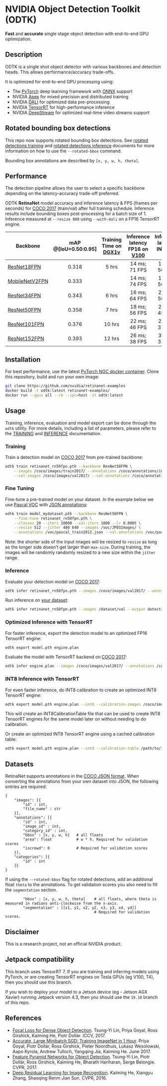 # NVIDIA Object Detection Toolkit (ODTK)

**Fast** and **accurate** single stage object detection with end-to-end GPU optimization.

## Description

ODTK is a single shot object detector with various backbones and detection heads. This allows performance/accuracy trade-offs.

It is optimized for end-to-end GPU processing using:
* The [PyTorch](https://pytorch.org) deep learning framework with [ONNX](https://onnx.ai) support
* NVIDIA [Apex](https://github.com/NVIDIA/apex) for mixed precision and distributed training
* NVIDIA [DALI](https://github.com/NVIDIA/DALI) for optimized data pre-processing
* NVIDIA [TensorRT](https://developer.nvidia.com/tensorrt) for high-performance inference
* NVIDIA [DeepStream](https://developer.nvidia.com/deepstream-sdk) for optimized real-time video streams support

## Rotated bounding box detections

This repo now supports rotated bounding box detections. See [rotated detections training](TRAINING.md#rotated-detections) and [rotated detections inference](INFERENCE.md#rotated-detections) documents for more information on how to use the `--rotated-bbox` command. 

Bounding box annotations are described by `[x, y, w, h, theta]`. 

## Performance

The detection pipeline allows the user to select a specific backbone depending on the latency-accuracy trade-off preferred.

ODTK **RetinaNet** model accuracy and inference latency & FPS (frames per seconds) for [COCO 2017](http://cocodataset.org/#detection-2017) (train/val) after full training schedule. Inference results include bounding boxes post-processing for a batch size of 1. Inference measured at `--resize 800` using `--with-dali` on a FP16 TensorRT engine.

Backbone |  mAP @[IoU=0.50:0.95] | Training Time on [DGX1v](https://www.nvidia.com/en-us/data-center/dgx-1/) | Inference latency FP16 on [V100](https://www.nvidia.com/en-us/data-center/tesla-v100/) | Inference latency INT8 on [T4](https://www.nvidia.com/en-us/data-center/tesla-t4/)
--- | :---: | :---: | :---: | :---:
[ResNet18FPN](https://github.com/NVIDIA/retinanet-examples/releases/download/19.04/retinanet_rn18fpn.zip) | 0.318 | 5 hrs  | 14 ms; 71 FPS | 18 ms; 56 FPS
[MobileNetV2FPN](https://github.com/NVIDIA/retinanet-examples/releases/download/v0.2.3/retinanet_mobilenetv2fpn.pth) | 0.333 | | 14 ms; 74 FPS | 18 ms; 56 FPS
[ResNet34FPN](https://github.com/NVIDIA/retinanet-examples/releases/download/19.04/retinanet_rn34fpn.zip) | 0.343 | 6 hrs  | 16 ms; 64 FPS | 20 ms; 50 FPS
[ResNet50FPN](https://github.com/NVIDIA/retinanet-examples/releases/download/19.04/retinanet_rn50fpn.zip) | 0.358 | 7 hrs  | 18 ms; 56 FPS | 22 ms; 45 FPS
[ResNet101FPN](https://github.com/NVIDIA/retinanet-examples/releases/download/19.04/retinanet_rn101fpn.zip) | 0.376 | 10 hrs | 22 ms; 46 FPS | 27 ms; 37 FPS
[ResNet152FPN](https://github.com/NVIDIA/retinanet-examples/releases/download/19.04/retinanet_rn152fpn.zip) | 0.393 | 12 hrs | 26 ms; 38 FPS | 33 ms; 31 FPS

## Installation

For best performance, use the latest [PyTorch NGC docker container](https://ngc.nvidia.com/catalog/containers/nvidia:pytorch). Clone this repository, build and run your own image:

```bash
git clone https://github.com/nvidia/retinanet-examples
docker build -t odtk:latest retinanet-examples/
docker run --gpus all --rm --ipc=host -it odtk:latest
```

## Usage

Training, inference, evaluation and model export can be done through the `odtk` utility. 
For more details, including a list of parameters, please refer to the [TRAINING](TRAINING.md) and [INFERENCE](INFERENCE.md) documentation.

### Training

Train a detection model on [COCO 2017](http://cocodataset.org/#download) from pre-trained backbone:
```bash
odtk train retinanet_rn50fpn.pth --backbone ResNet50FPN \
    --images /coco/images/train2017/ --annotations /coco/annotations/instances_train2017.json \
    --val-images /coco/images/val2017/ --val-annotations /coco/annotations/instances_val2017.json
```

### Fine Tuning

Fine-tune a pre-trained model on your dataset. In the example below we use [Pascal VOC](http://host.robots.ox.ac.uk/pascal/VOC/voc2012/index.html) with [JSON annotations](https://storage.googleapis.com/coco-dataset/external/PASCAL_VOC.zip):
```bash
odtk train model_mydataset.pth --backbone ResNet50FPN \
    --fine-tune retinanet_rn50fpn.pth \
    --classes 20 --iters 10000 --val-iters 1000 --lr 0.0005 \
    --resize 512 --jitter 480 640 --images /voc/JPEGImages/ \
    --annotations /voc/pascal_train2012.json --val-annotations /voc/pascal_val2012.json
```

Note: the shorter side of the input images will be resized to `resize` as long as the longer side doesn't get larger than `max-size`. During training, the images will be randomly randomly resized to a new size within the `jitter` range.

### Inference

Evaluate your detection model on [COCO 2017](http://cocodataset.org/#download):
```bash
odtk infer retinanet_rn50fpn.pth --images /coco/images/val2017/ --annotations /coco/annotations/instances_val2017.json
```

Run inference on [your dataset](#datasets):
```bash
odtk infer retinanet_rn50fpn.pth --images /dataset/val --output detections.json
```

### Optimized Inference with TensorRT

For faster inference, export the detection model to an optimized FP16 TensorRT engine:
```bash
odtk export model.pth engine.plan
```

Evaluate the model with TensorRT backend on [COCO 2017](http://cocodataset.org/#download):
```bash
odtk infer engine.plan --images /coco/images/val2017/ --annotations /coco/annotations/instances_val2017.json
```

### INT8 Inference with TensorRT

For even faster inference, do INT8 calibration to create an optimized INT8 TensorRT engine:
```bash
odtk export model.pth engine.plan --int8 --calibration-images /coco/images/val2017/
```
This will create an INT8CalibrationTable file that can be used to create INT8 TensorRT engines for the same model later on without needing to do calibration.

Or create an optimized INT8 TensorRT engine using a cached calibration table:
```bash
odtk export model.pth engine.plan --int8 --calibration-table /path/to/INT8CalibrationTable
```

## Datasets

RetinaNet supports annotations in the [COCO JSON format](http://cocodataset.org/#format-data).
When converting the annotations from your own dataset into JSON, the following entries are required:
```
{
    "images": [{
        "id" : int,
        "file_name" : str
    }],
    "annotations": [{
        "id" : int,
        "image_id" : int, 
        "category_id" : int,
        "bbox" : [x, y, w, h]   # all floats
        "area": float           # w * h. Required for validation scores
        "iscrowd": 0            # Required for validation scores
    }],
    "categories": [{
        "id" : int
    ]}
}
```

If using the `--rotated-bbox` flag for rotated detections, add an additional float `theta` to the annotations. To get validation scores you also need to fill the `segmentation` section.
```
        "bbox" : [x, y, w, h, theta]    # all floats, where theta is measured in radians anti-clockwise from the x-axis.
        "segmentation" : [[x1, y1, x2, y2, x3, y3, x4, y4]]
                                        # Required for validation scores.
```

## Disclaimer

This is a research project, not an official NVIDIA product.

## Jetpack compatibility

This branch uses TensorRT 7. If you are training and inferring models using PyTorch, or are creating TensorRT engines on Tesla GPUs (eg V100, T4), then you should use this branch.

If you wish to deploy your model to a Jetson device (eg - Jetson AGX Xavier) running Jetpack version 4.3, then you should use the `19.10` branch of this repo.

## References

- [Focal Loss for Dense Object Detection](https://arxiv.org/abs/1708.02002).
  Tsung-Yi Lin, Priya Goyal, Ross Girshick, Kaiming He, Piotr Dollár.
  ICCV, 2017.
- [Accurate, Large Minibatch SGD: Training ImageNet in 1 Hour](https://arxiv.org/abs/1706.02677).
  Priya Goyal, Piotr Dollár, Ross Girshick, Pieter Noordhuis, Lukasz Wesolowski, Aapo Kyrola, Andrew Tulloch, Yangqing Jia, Kaiming He.
  June 2017.
- [Feature Pyramid Networks for Object Detection](https://arxiv.org/abs/1612.03144).
  Tsung-Yi Lin, Piotr Dollár, Ross Girshick, Kaiming He, Bharath Hariharan, Serge Belongie.
  CVPR, 2017.
- [Deep Residual Learning for Image Recognition](http://arxiv.org/abs/1512.03385).
  Kaiming He, Xiangyu Zhang, Shaoqing Renm Jian Sun.
  CVPR, 2016.
